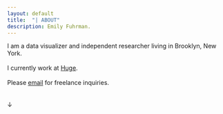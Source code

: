 ```yaml
---
layout: default
title:	"| ABOUT"
description: Emily Fuhrman.
---
```

<div id="contain">
	<div id="top_content">
		<p>
			<span class="biomain">
			I am a data visualizer and independent researcher living in Brooklyn, New York.<br/><br/>
			I currently work at <a href='http://www.hugeinc.com/' class='feat'>Huge</a>.<br/><br/>
			Please <a class="feat" href="mailto:emily.c.fuhrman@gmail.com" target="_blank">email</a> for freelance inquiries.
			</span>
			<br/><br/><br/>&darr;<br/><br/><br/>
		</p>
	</div>
	<div id="cols">
		<div id="col_01" class="everything_col"></div>
	</div>
	<div class='dekor about'></div>
	<!--<script src='everything.js' type='text/javascript'></script>-->
</div><!-- contain -->